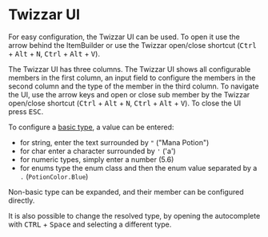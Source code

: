 <script setup lang="ts">
import DocImg from '../../components/DocImg.vue'

// image source
import TwizzarExpandButton from '../images/Twizzar_Expand_Button.png';
import TwizzarUI from '../images/Twizzar_UI_Potion.png';
import TwizzarUIBasicTypes from '../images/Twizzar_UI_Basic_Types.png';
import TwizzarUINonBasicTypes from '../images/Twizzar_UI_Non_Basic_Types.png';
import TwizzarUIChangeType from '../images/Twizzar_UI_Change_Type.png';
</script>

# Twizzar UI

For easy configuration, the Twizzar UI can be used. To open it use the arrow behind the ItemBuilder or use the Twizzar open/close shortcut (<kbd>Ctrl</kbd> + <kbd>Alt</kbd> + <kbd>N</kbd>, <kbd>Ctrl</kbd> + <kbd>Alt</kbd> + <kbd>V</kbd>).

<DocImg :src="TwizzarExpandButton " alt="Twizzar expand button, to open the UI"/>

The Twizzar UI has three columns.
<DocImg :src="TwizzarUI" alt="Twizzar UI"/>
The Twizzar UI shows all configurable members in the first column, an input field to configure the members in the second column and the type of the member in the third column. To navigate the UI, use the arrow keys and open or close sub member by the Twizzar open/close shortcut (<kbd>Ctrl</kbd> + <kbd>Alt</kbd> + <kbd>N</kbd>, <kbd>Ctrl</kbd> + <kbd>Alt</kbd> + <kbd>V</kbd>). To close the UI press <kbd>ESC</kbd>.

To configure a [basic type](./basic-types), a value can be entered:

- for string, enter the text surrounded by `"` ("Mana Potion")
- for char enter a character surrounded by `'` ('a')
- for numeric types, simply enter a number (5.6)
- for enums type the enum class and then the enum value separated by a `.` (`PotionColor.Blue`)

<DocImg :src="TwizzarUIBasicTypes" alt="Showcase of some basic types."/>

Non-basic type can be expanded, and their member can be configured directly.
<DocImg :src="TwizzarUINonBasicTypes" alt="Showcase of some non-basic types."/>

It is also possible to change the resolved type, by opening the autocomplete with <kbd>CTRL</kbd> + <kbd>Space</kbd> and selecting a different type.
<DocImg :src="TwizzarUIChangeType" alt="Change the type of a member."/>
